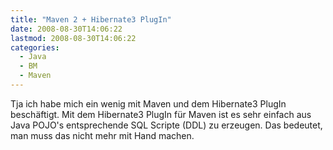 ```yaml
---
title: "Maven 2 + Hibernate3 PlugIn"
date: 2008-08-30T14:06:22
lastmod: 2008-08-30T14:06:22
categories:
  - Java
  - BM
  - Maven
---
```

Tja ich habe mich ein wenig mit Maven und dem Hibernate3 PlugIn beschäftigt. Mit dem Hibernate3 PlugIn für Maven ist es sehr einfach aus Java POJO's entsprechende SQL Scripte (DDL) zu erzeugen. Das bedeutet, man muss das nicht mehr mit Hand machen.
